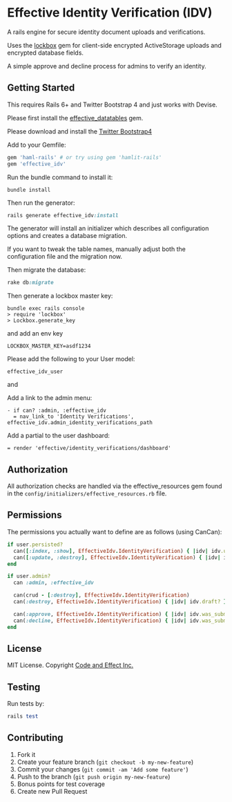 # Effective Identity Verification (IDV)

A rails engine for secure identity document uploads and verifications.

Uses the [lockbox](https://github.com/ankane/lockbox) gem for client-side encrypted ActiveStorage uploads and encrypted database fields.

A simple approve and decline process for admins to verify an identity.

## Getting Started

This requires Rails 6+ and Twitter Bootstrap 4 and just works with Devise.

Please first install the [effective_datatables](https://github.com/code-and-effect/effective_datatables) gem.

Please download and install the [Twitter Bootstrap4](http://getbootstrap.com)

Add to your Gemfile:

```ruby
gem 'haml-rails' # or try using gem 'hamlit-rails'
gem 'effective_idv'
```

Run the bundle command to install it:

```console
bundle install
```

Then run the generator:

```ruby
rails generate effective_idv:install
```

The generator will install an initializer which describes all configuration options and creates a database migration.

If you want to tweak the table names, manually adjust both the configuration file and the migration now.

Then migrate the database:

```ruby
rake db:migrate
```

Then generate a lockbox master key:

```
bundle exec rails console
> require 'lockbox'
> Lockbox.generate_key
```

and add an env key

```
LOCKBOX_MASTER_KEY=asdf1234
```

Please add the following to your User model:

```
effective_idv_user
```

and

Add a link to the admin menu:

```haml
- if can? :admin, :effective_idv
  = nav_link_to 'Identity Verifications', effective_idv.admin_identity_verifications_path
```

Add a partial to the user dashboard:

```haml
= render 'effective/identity_verifications/dashboard'
```

## Authorization

All authorization checks are handled via the effective_resources gem found in the `config/initializers/effective_resources.rb` file.

## Permissions

The permissions you actually want to define are as follows (using CanCan):

```ruby
if user.persisted?
  can([:index, :show], EffectiveIdv.IdentityVerification) { |idv| idv.user == user }
  can([:update, :destroy], EffectiveIdv.IdentityVerification) { |idv| idv.user == user && !idv.was_submitted? }
end

if user.admin?
  can :admin, :effective_idv

  can(crud - [:destroy], EffectiveIdv.IdentityVerification)
  can(:destroy, EffectiveIdv.IdentityVerification) { |idv| idv.draft? }

  can(:approve, EffectiveIdv.IdentityVerification) { |idv| idv.was_submitted? && !idv.approved? }
  can(:decline, EffectiveIdv.IdentityVerification) { |idv| idv.was_submitted? && !idv.declined? }
end
```

## License

MIT License.  Copyright [Code and Effect Inc.](http://www.codeandeffect.com/)

## Testing

Run tests by:

```ruby
rails test
```

## Contributing

1. Fork it
2. Create your feature branch (`git checkout -b my-new-feature`)
3. Commit your changes (`git commit -am 'Add some feature'`)
4. Push to the branch (`git push origin my-new-feature`)
5. Bonus points for test coverage
6. Create new Pull Request
